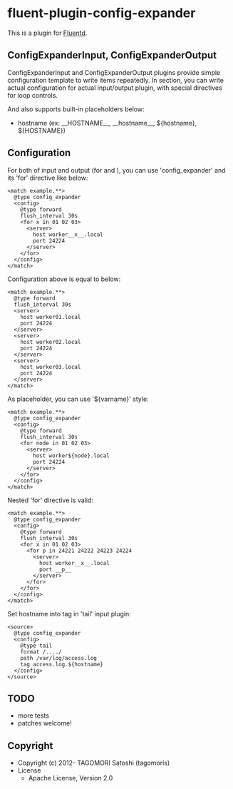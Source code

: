 # fluent-plugin-config-expander

This is a plugin for [Fluentd](http://fluentd.org).

## ConfigExpanderInput, ConfigExpanderOutput

ConfigExpanderInput and ConfigExpanderOutput plugins provide simple configuration template to write items repeatedly.
In <config> section, you can write actual configuration for actual input/output plugin, with special directives for loop controls.

And also supports built-in placeholders below:
 * hostname (ex: \_\_HOSTNAME\_\_, \_\_hostname\_\_, ${hostname}, ${HOSTNAME})

## Configuration

For both of input and output (for <source> and <match>), you can use 'config_expander' and its 'for' directive like below:

    <match example.**>
      @type config_expander
      <config>
        @type forward
        flush_interval 30s
        <for x in 01 02 03>
          <server>
            host worker__x__.local
            port 24224
          </server>
        </for>
      </config>
    </match>

Configuration above is equal to below:

    <match example.**>
      @type forward
      flush_interval 30s
      <server>
        host worker01.local
        port 24224
      </server>
      <server>
        host worker02.local
        port 24224
      </server>
      <server>
        host worker03.local
        port 24224
      </server>
    </match>

As placeholder, you can use '${varname}' style:

    <match example.**>
      @type config_expander
      <config>
        @type forward
        flush_interval 30s
        <for node in 01 02 03>
          <server>
            host worker${node}.local
            port 24224
          </server>
        </for>
      </config>
    </match>

Nested 'for' directive is valid:

    <match example.**>
      @type config_expander
      <config>
        @type forward
        flush_interval 30s
        <for x in 01 02 03>
          <for p in 24221 24222 24223 24224
            <server>
              host worker__x__.local
              port __p__
            </server>
          </for>
        </for>
      </config>
    </match>

Set hostname into tag in 'tail' input plugin:

    <source>
      @type config_expander
      <config>
        @type tail
        format /..../
        path /var/log/access.log
        tag access.log.${hostname}
      </config>
    </source>

## TODO

* more tests
* patches welcome!

## Copyright

* Copyright (c) 2012- TAGOMORI Satoshi (tagomoris)
* License
  * Apache License, Version 2.0

